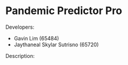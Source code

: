 # Pandemic Predictor Pro

Developers:
- Gavin Lim (65484)
- Jaythaneal Skylar Sutrisno (65720)

Description:

